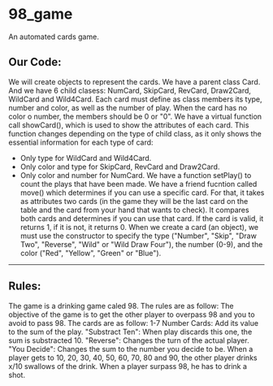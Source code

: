 # 98_game
An automated cards game.

## Our Code:
We will create objects to represent the cards.
We have a parent class Card.
And we have 6 child clasess: NumCard, SkipCard, RevCard, Draw2Card, WildCard and 
Wild4Card.
Each card must define as class members its type, number and color, as well as the number of 
play. When the card has no color o number, the members should be 0 or "0".
We have a virtual function call showCard(), which is used to show the attributes of each card. 
This function changes depending on the type of child class, as it only shows the essential 
information for each type of card:
- Only type for WildCard and Wild4Card.
- Only color and type for SkipCard, RevCard and Draw2Card.
- Only color and number for NumCard.
We have a function setPlay() to count the plays that have been made.
We have a friend fucntion called move() which determines if you can use a specific card. For 
that, it takes as attributes two cards (in the game they will be the last card on the table and the 
card from your hand that wants to check). It compares both cards and determines if you can 
use that card. If the card is valid, it returns 1, if it is not, it returns 0.
When we create a card (an object), we must use the constructor to specify the type 
("Number", "Skip", "Draw Two", "Reverse", "Wild" or "Wild Draw Four"), the number (0-9), 
and the color ("Red", "Yellow", "Green" or "Blue").

-------------------------------

## Rules:
The game is a drinking game caled 98.
The rules are as follow:
The objective of the game is to get the other player to overpass 98 and you to avoid to pass 98.
The cards are as follow:
1-7 Number Cards: Add its value to the sum of the play.
"Substract Ten": When play discards this one, the sum is substracted 10.
"Reverse": Changes the turn of the actual player.
"You Decide": Changes the sum to the number you decide to be.
When a player gets to 10, 20, 30, 40, 50, 60, 70, 80 and 90, the other player drinks x/10 
swallows of the drink.
When a player surpass 98, he has to drink a shot.
